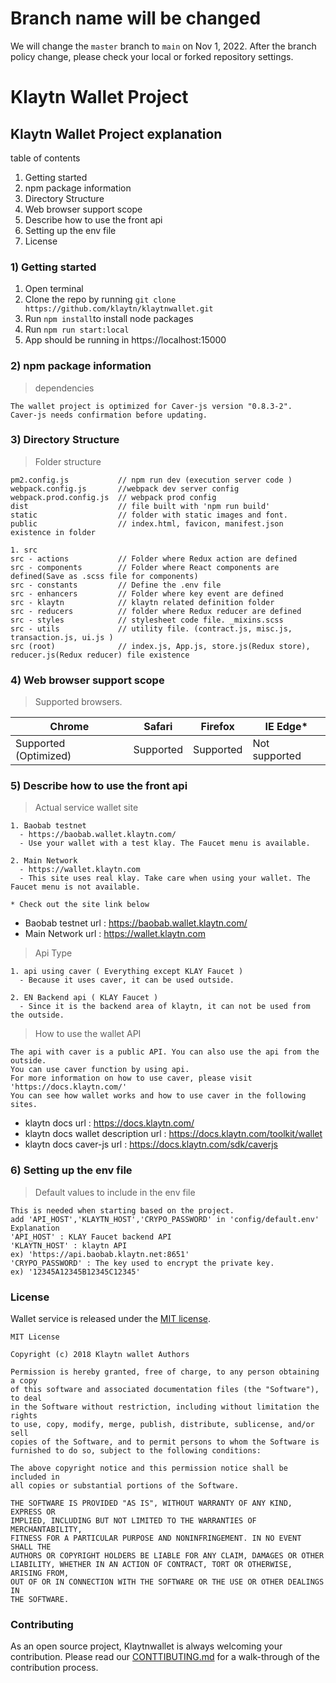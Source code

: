 # Branch name will be changed

We will change the `master` branch to `main` on Nov 1, 2022.
After the branch policy change, please check your local or forked repository settings.

# Klaytn Wallet Project
 
## Klaytn Wallet Project explanation
table of contents
1) Getting started
2) npm package information
3) Directory Structure
4) Web browser support scope
5) Describe how to use the front api
6) Setting up the env file
7) License

### 1) Getting started
1. Open terminal
2. Clone the repo by running `git clone https://github.com/klaytn/klaytnwallet.git`
3. Run `npm install`to install node packages
4. Run `npm run start:local`
5. App should be running in https://localhost:15000

### 2) npm package information
> dependencies
```
The wallet project is optimized for Caver-js version "0.8.3-2".
Caver-js needs confirmation before updating.
```

### 3) Directory Structure
> Folder structure
```
pm2.config.js           // npm run dev (execution server code )
webpack.config.js       //webpack dev server config
webpack.prod.config.js  // webpack prod config
dist                    // file built with 'npm run build'
static                  // folder with static images and font.
public                  // index.html, favicon, manifest.json existence in folder

1. src
src - actions           // Folder where Redux action are defined
src - components        // Folder where React components are defined(Save as .scss file for components)
src - constants         // Define the .env file
src - enhancers         // Folder where key event are defined
src - klaytn            // klaytn related definition folder
src - reducers          // folder where Redux reducer are defined
src - styles            // stylesheet code file. _mixins.scss
src - utils             // utility file. (contract.js, misc.js, transaction.js, ui.js )
src (root)              // index.js, App.js, store.js(Redux store), reducer.js(Redux reducer) file existence

```

### 4) Web browser support scope
> Supported browsers.

Chrome | Safari | Firefox | IE Edge*
---------------------- | ---------------------- | ---------------------- | ----------------------
Supported (Optimized) | Supported | Supported | Not supported


### 5) Describe how to use the front api
> Actual service wallet site
```
1. Baobab testnet
  - https://baobab.wallet.klaytn.com/
  - Use your wallet with a test klay. The Faucet menu is available.

2. Main Network
  - https://wallet.klaytn.com
  - This site uses real klay. Take care when using your wallet. The Faucet menu is not available.

* Check out the site link below
```
* Baobab testnet url : https://baobab.wallet.klaytn.com/
* Main Network url : https://wallet.klaytn.com

> Api Type
```
1. api using caver ( Everything except KLAY Faucet )
  - Because it uses caver, it can be used outside.

2. EN Backend api ( KLAY Faucet )
  - Since it is the backend area of ​​klaytn, it can not be used from the outside.
```
> How to use the wallet API
```
The api with caver is a public API. You can also use the api from the outside.
You can use caver function by using api.
For more information on how to use caver, please visit 'https://docs.klaytn.com/'
You can see how wallet works and how to use caver in the following sites.
```
* klaytn docs url : https://docs.klaytn.com/
* klaytn docs wallet description url : https://docs.klaytn.com/toolkit/wallet
* klaytn docs caver-js url : https://docs.klaytn.com/sdk/caverjs

### 6) Setting up the env file
> Default values ​​to include in the env file

```
This is needed when starting based on the project.
add 'API_HOST','KLAYTN_HOST','CRYPO_PASSWORD' in 'config/default.env'
Explanation
'API_HOST' : KLAY Faucet backend API
'KLAYTN_HOST' : klaytn API
ex) 'https://api.baobab.klaytn.net:8651'
'CRYPO_PASSWORD' : The key used to encrypt the private key.
ex) '12345A12345B12345C12345'
```

### License
Wallet service is released under the [MIT license](./LICENSE).

```
MIT License

Copyright (c) 2018 Klaytn wallet Authors

Permission is hereby granted, free of charge, to any person obtaining a copy
of this software and associated documentation files (the "Software"), to deal
in the Software without restriction, including without limitation the rights
to use, copy, modify, merge, publish, distribute, sublicense, and/or sell
copies of the Software, and to permit persons to whom the Software is
furnished to do so, subject to the following conditions:

The above copyright notice and this permission notice shall be included in
all copies or substantial portions of the Software.

THE SOFTWARE IS PROVIDED "AS IS", WITHOUT WARRANTY OF ANY KIND, EXPRESS OR
IMPLIED, INCLUDING BUT NOT LIMITED TO THE WARRANTIES OF MERCHANTABILITY,
FITNESS FOR A PARTICULAR PURPOSE AND NONINFRINGEMENT. IN NO EVENT SHALL THE
AUTHORS OR COPYRIGHT HOLDERS BE LIABLE FOR ANY CLAIM, DAMAGES OR OTHER
LIABILITY, WHETHER IN AN ACTION OF CONTRACT, TORT OR OTHERWISE, ARISING FROM,
OUT OF OR IN CONNECTION WITH THE SOFTWARE OR THE USE OR OTHER DEALINGS IN
THE SOFTWARE.
```

### Contributing

As an open source project, Klaytnwallet is always welcoming your contribution. Please read our [CONTTIBUTING.md](./CONTRIBUTING.md) for a walk-through of the contribution process.
